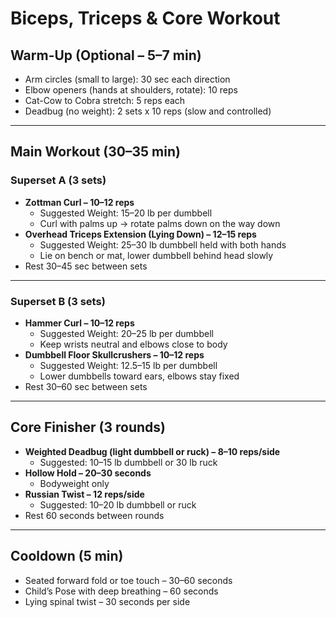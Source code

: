 # Biceps, Triceps & Core Workout

## Warm-Up (Optional – 5–7 min)
- Arm circles (small to large): 30 sec each direction
- Elbow openers (hands at shoulders, rotate): 10 reps
- Cat-Cow to Cobra stretch: 5 reps each
- Deadbug (no weight): 2 sets x 10 reps (slow and controlled)

---

## Main Workout (30–35 min)

### Superset A (3 sets)
- **Zottman Curl – 10–12 reps**  
  - Suggested Weight: 15–20 lb per dumbbell  
  - Curl with palms up → rotate palms down on the way down  
- **Overhead Triceps Extension (Lying Down) – 12–15 reps**  
  - Suggested Weight: 25–30 lb dumbbell held with both hands  
  - Lie on bench or mat, lower dumbbell behind head slowly  
- Rest 30–45 sec between sets

---

### Superset B (3 sets)
- **Hammer Curl – 10–12 reps**  
  - Suggested Weight: 20–25 lb per dumbbell  
  - Keep wrists neutral and elbows close to body  
- **Dumbbell Floor Skullcrushers – 10–12 reps**  
  - Suggested Weight: 12.5–15 lb per dumbbell  
  - Lower dumbbells toward ears, elbows stay fixed  
- Rest 30–60 sec between sets

---

## Core Finisher (3 rounds)
- **Weighted Deadbug (light dumbbell or ruck) – 8–10 reps/side**  
  - Suggested: 10–15 lb dumbbell or 30 lb ruck
- **Hollow Hold – 20–30 seconds**  
  - Bodyweight only
- **Russian Twist – 12 reps/side**  
  - Suggested: 10–20 lb dumbbell or ruck
- Rest 60 seconds between rounds

---

## Cooldown (5 min)
- Seated forward fold or toe touch – 30–60 seconds
- Child’s Pose with deep breathing – 60 seconds
- Lying spinal twist – 30 seconds per side
